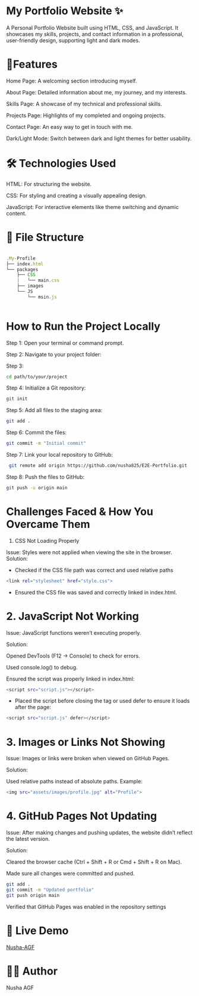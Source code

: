 # My Portfolio Website ✨

A Personal Portfolio Website built using HTML, CSS, and JavaScript. It showcases my skills, projects, and contact information in a professional, user-friendly design, supporting light and dark modes.

# 🚀Features

Home Page: A welcoming section introducing myself.

About Page: Detailed information about me, my journey, and my interests.

Skills Page: A showcase of my technical and professional skills.

Projects Page: Highlights of my completed and ongoing projects.

Contact Page: An easy way to get in touch with me.

Dark/Light Mode: Switch between dark and light themes for better usability.

# 🛠️ Technologies Used

HTML: For structuring the website.

CSS: For styling and creating a visually appealing design.

JavaScript: For interactive elements like theme switching and dynamic content.


# 📂 File Structure

```javascript

.My-Profile
├── index.html
└── packages
    ├── CSS
    |   └── main.css
    ├── images
    └── JS
        └── msin.js
        
```



# How to Run the Project Locally
Step 1: Open your terminal or command prompt.

Step 2: Navigate to your project folder:

Step 3:
```bash
cd path/to/your/project
```

Step 4: Initialize a Git repository:
```bash
git init
```

Step 5: Add all files to the staging area:
```bash
git add .
```

Step 6: Commit the files:
```bash
git commit -m "Initial commit"
```

Step 7: Link your local repository to GitHub:
```bash
 git remote add origin https://github.com/nusha825/E2E-Portfolio.git
```

Step 8: Push the files to GitHub:
```bash
git push -u origin main
```



# Challenges Faced & How You Overcame Them
1. CSS Not Loading Properly

Issue: Styles were not applied when viewing the site in the browser.
Solution:

- Checked if the CSS file path was correct and used relative paths

```bash
<link rel="stylesheet" href="style.css">
```

- Ensured the CSS file was saved and correctly linked in index.html.


# 2. JavaScript Not Working

Issue: JavaScript functions weren’t executing properly.

Solution:

Opened DevTools (F12 → Console) to check for errors.

Used console.log() to debug.

Ensured the script was properly linked in index.html:

```bash
<script src="script.js"></script>
```

- Placed the script before closing the <body> tag or used defer to ensure it loads after the page:

```bash
<script src="script.js" defer></script>
```

# 3. Images or Links Not Showing
Issue: Images or links were broken when viewed on GitHub Pages.

Solution:

Used relative paths instead of absolute paths. Example:

```bash
<img src="assets/images/profile.jpg" alt="Profile">
```

# 4. GitHub Pages Not Updating
Issue: After making changes and pushing updates, the website didn’t reflect the latest version.

Solution:

Cleared the browser cache (Ctrl + Shift + R or Cmd + Shift + R on Mac).

Made sure all changes were committed and pushed.

```bash
git add .
git commit -m "Updated portfolio"
git push origin main
```

Verified that GitHub Pages was enabled in the repository settings


# 🚀 Live Demo

[Nusha-AGF](https://nusha825.github.io/E2E-Portfolio/)

# 👩‍💻 Author

Nusha AGF
